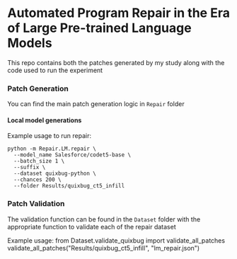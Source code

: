 # Automated Program Repair in the Era of Large Pre-trained Language Models

This repo contains both the patches generated by my study along with the code used to run the experiment

### Patch Generation

You can find the main patch generation logic in `Repair` folder

#### Local model generations
Example usage to run repair:
```
python -m Repair.LM.repair \
  --model_name Salesforce/codet5-base \
  --batch_size 1 \
  --suffix \
  --dataset quixbug-python \
  --chances 200 \
  --folder Results/quixbug_ct5_infill
```



### Patch Validation

The validation function can be found in the `Dataset` folder with the appropriate function to validate each of the repair dataset

Example usage: 
from Dataset.validate_quixbug import validate_all_patches
validate_all_patches("Results/quixbug_ct5_infill", "lm_repair.json")


